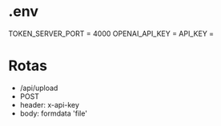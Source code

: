 # .env
TOKEN_SERVER_PORT = 4000
OPENAI_API_KEY = 
API_KEY = 

# Rotas
  - /api/upload
  - POST
  - header: x-api-key
  - body: formdata 'file'
